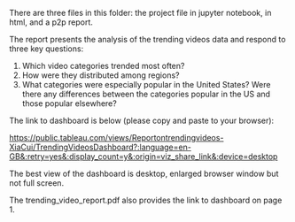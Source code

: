 
There are three files in this folder: the project file in jupyter notebook, in html, and a p2p report. 

The report presents the analysis of the trending videos data and respond to three key questions: 

1. Which video categories trended most often?
2. How were they distributed among regions?
3. What categories were especially popular in the United States? Were there any differences between the categories popular in the US and those popular elsewhere?

The link to dashboard is below (please copy and paste to your browser): 

https://public.tableau.com/views/Reportontrendingvideos-XiaCui/TrendingVideosDashboard?:language=en-GB&:retry=yes&:display_count=y&:origin=viz_share_link&:device=desktop 

The best view of the dashboard is desktop, enlarged browser window but not full screen. 

The trending_video_report.pdf also provides the link to dashboard on page 1. 
